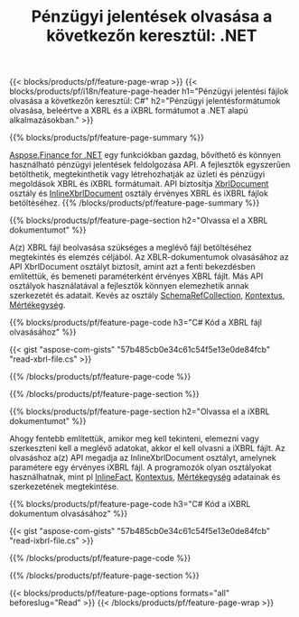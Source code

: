 ﻿---
title: "Pénzügyi jelentések olvasása a következőn keresztül: .NET"
url: /hu/net/read/
description:  C# kód a pénzügyi jelentések olvasásához XBRL és iXBRL fájlokban a .NET könyvtáron keresztül.
---
{{< blocks/products/pf/feature-page-wrap >}}
{{< blocks/products/pf/i18n/feature-page-header h1="Pénzügyi jelentési fájlok olvasása a következőn keresztül: C#" h2="Pénzügyi jelentésformátumok olvasása, beleértve a XBRL és a iXBRL formátumot a .NET alapú alkalmazásokban." >}}

{{% blocks/products/pf/feature-page-summary %}}

[Aspose.Finance for .NET](https://products.aspose.com/finance/net/) egy funkciókban gazdag, bővíthető és könnyen használható pénzügyi jelentések feldolgozása API. A fejlesztők egyszerűen betölthetik, megtekinthetik vagy létrehozhatják az üzleti és pénzügyi megoldások XBRL és iXBRL formátumait. API biztosítja [XbrlDocument](https://apireference.aspose.com/finance/net/aspose.finance.xbrl/xbrldocument) osztály és  [InlineXbrlDocument](https://apireference.aspose.com/finance/net/aspose.finance.xbrl.inline/inlinexbrldocument) osztály érvényes XBRL és iXBRL fájlok betöltéséhez.
{{% /blocks/products/pf/feature-page-summary %}}

{{% blocks/products/pf/feature-page-section h2="Olvassa el a XBRL dokumentumot" %}}

A(z) XBRL fájl beolvasása szükséges a meglévő fájl betöltéséhez megtekintés és elemzés céljából. Az XBLR-dokumentumok olvasásához az API XbrlDocument osztályt biztosít, amint azt a fenti bekezdésben említettük, és bemeneti paraméterként érvényes XBRL fájlt. Más API osztályok használatával a fejlesztők könnyen elemezhetik annak szerkezetét és adatait. Kevés az osztály [SchemaRefCollection](https://apireference.aspose.com/finance/net/aspose.finance.xbrl/schemarefcollection), [Kontextus](https://apireference.aspose.com/finance/net/aspose.finance.xbrl/context), [Mértékegység](https://apireference.aspose.com/finance/net/aspose.finance.xbrl/unit).

{{% blocks/products/pf/feature-page-code h3="C# Kód a XBRL fájl olvasásához" %}}

{{< gist "aspose-com-gists" "57b485cb0e34c61c54f5e13e0de84fcb" "read-xbrl-file.cs" >}} 

{{% /blocks/products/pf/feature-page-code %}}

{{% /blocks/products/pf/feature-page-section %}}

{{% blocks/products/pf/feature-page-section h2="Olvassa el a iXBRL dokumentumot" %}}

Ahogy fentebb említettük, amikor meg kell tekinteni, elemezni vagy szerkeszteni kell a meglévő adatokat, akkor el kell olvasni a iXBRL fájlt. Az olvasáshoz a(z) API megadja az InlineXbrlDocument osztályt, amelynek paramétere egy érvényes iXBRL fájl. A programozók olyan osztályokat használhatnak, mint pl [InlineFact](https://apireference.aspose.com/finance/net/aspose.finance.xbrl.inline/inlinefact), [Kontextus](https://apireference.aspose.com/finance/net/aspose.finance.xbrl/context), [Mértékegység](https://apireference.aspose.com/finance/net/aspose.finance.xbrl/unit) adatainak és szerkezetének megtekintése. 

{{% blocks/products/pf/feature-page-code h3="C# Kód a iXBRL dokumentum olvasásához" %}}

{{< gist "aspose-com-gists" "57b485cb0e34c61c54f5e13e0de84fcb" "read-ixbrl-file.cs" >}}

{{% /blocks/products/pf/feature-page-code %}}

{{% /blocks/products/pf/feature-page-section %}}

{{< blocks/products/pf/feature-page-options formats="all" beforeslug="Read" >}}
{{< /blocks/products/pf/feature-page-wrap >}}